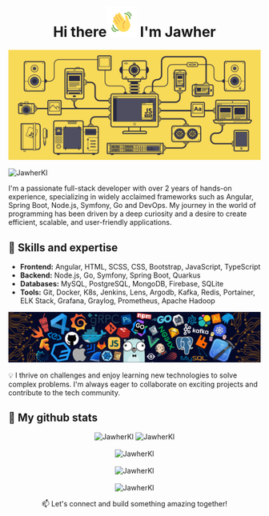 <h1 align="center">
 Hi there<img src="wave.gif" height="60px"> I'm Jawher </h1>

<p align="left">
  
  ![Full Stack Developer](https://raw.githubusercontent.com/muhammadnurulahsan/muhammadnurulahsan/main/ahsan.gif)

</p>

<p align="left">
  <img src="https://komarev.com/ghpvc/?username=JawherKl&label=Profile%20views&color=blueviolet&style=flat" alt="JawherKl" />
</p>

<p aligne="left">
  I'm a passionate full-stack developer with over 2 years of hands-on experience, specializing in widely acclaimed frameworks such as Angular, Spring Boot, Node.js, Symfony, Go and DevOps. My journey in the world of programming has been driven by a deep curiosity and a desire to create efficient, scalable, and user-friendly applications.
</p>

<summary><h2>🌟 Skills and expertise</h2></summary>

  - **Frontend:** Angular, HTML, SCSS, CSS, Bootstrap, JavaScript, TypeScript<br>
  - **Backend:** Node.js, Go, Symfony, Spring Boot, Quarkus<br>
  - **Databases:** MySQL, PostgreSQL, MongoDB, Firebase, SQLite<br>
  - **Tools:** Git, Docker, K8s, Jenkins, Lens, Argodb, Kafka, Redis, Portainer, ELK Stack, Grafana, Graylog, Prometheus, Apache Hadoop
  
  ![devTools](devTools.png)
  
  💡 I thrive on challenges and enjoy learning new technologies to solve complex problems. I'm always eager to collaborate on exciting projects and contribute to the tech community.
  
<summary><h2>🔭 My github stats</h2></summary>
  <p align="center">
    <img src="https://github-readme-stats.vercel.app/api/top-langs?username=JawherKl&show_icons=true&locale=en&layout=compact&theme=light&border_radius=5&card_width=360" alt="JawherKl"/>
    <img src="https://github-readme-stats.vercel.app/api?username=JawherKl&show_icons=true&locale=en" alt="JawherKl"/>
    <br><br>
    <img src="https://github-profile-trophy.vercel.app/?username=JawherKl" alt="JawherKl"/>
    <br><br>
    <img src="https://github-readme-streak-stats.herokuapp.com/?user=JawherKl&theme=light&hide_border=true&border_radius=5.3&card_width=860" alt="JawherKl">
    <br><br>
    <img src="https://github-readme-activity-graph.vercel.app/graph/?username=JawherKl&bg_color=RRGGBBAA&title_color=58e8f9&color=00f0bd&line=58e8f9&point=DEDEDE&hide_border=true&custom_title=Contribution%E2%A0%80Graph" alt="JawherKl"/>
  </p>
  
  <p align="center">📫 Let's connect and build something amazing together!</p>
